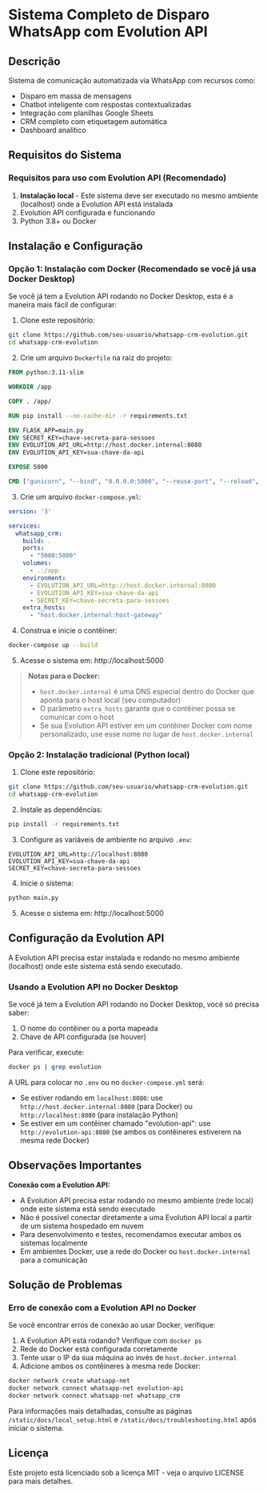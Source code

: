 # Sistema Completo de Disparo WhatsApp com Evolution API

## Descrição
Sistema de comunicação automatizada via WhatsApp com recursos como:
- Disparo em massa de mensagens
- Chatbot inteligente com respostas contextualizadas
- Integração com planilhas Google Sheets
- CRM completo com etiquetagem automática
- Dashboard analítico

## Requisitos do Sistema

### Requisitos para uso com Evolution API (Recomendado)
1. **Instalação local** - Este sistema deve ser executado no mesmo ambiente (localhost) onde a Evolution API está instalada
2. Evolution API configurada e funcionando
3. Python 3.8+ ou Docker

## Instalação e Configuração

### Opção 1: Instalação com Docker (Recomendado se você já usa Docker Desktop)

Se você já tem a Evolution API rodando no Docker Desktop, esta é a maneira mais fácil de configurar:

1. Clone este repositório:
```bash
git clone https://github.com/seu-usuario/whatsapp-crm-evolution.git
cd whatsapp-crm-evolution
```

2. Crie um arquivo `Dockerfile` na raiz do projeto:
```Dockerfile
FROM python:3.11-slim

WORKDIR /app

COPY . /app/

RUN pip install --no-cache-dir -r requirements.txt

ENV FLASK_APP=main.py
ENV SECRET_KEY=chave-secreta-para-sessoes
ENV EVOLUTION_API_URL=http://host.docker.internal:8080
ENV EVOLUTION_API_KEY=sua-chave-da-api

EXPOSE 5000

CMD ["gunicorn", "--bind", "0.0.0.0:5000", "--reuse-port", "--reload", "main:app"]
```

3. Crie um arquivo `docker-compose.yml`:
```yaml
version: '3'

services:
  whatsapp_crm:
    build: .
    ports:
      - "5000:5000"
    volumes:
      - .:/app
    environment:
      - EVOLUTION_API_URL=http://host.docker.internal:8080
      - EVOLUTION_API_KEY=sua-chave-da-api
      - SECRET_KEY=chave-secreta-para-sessoes
    extra_hosts:
      - "host.docker.internal:host-gateway"
```

4. Construa e inicie o contêiner:
```bash
docker-compose up --build
```

5. Acesse o sistema em: http://localhost:5000

> **Notas para o Docker:**
> - `host.docker.internal` é uma DNS especial dentro do Docker que aponta para o host local (seu computador)
> - O parâmetro `extra_hosts` garante que o contêiner possa se comunicar com o host
> - Se sua Evolution API estiver em um contêiner Docker com nome personalizado, use esse nome no lugar de `host.docker.internal`

### Opção 2: Instalação tradicional (Python local)

1. Clone este repositório:
```bash
git clone https://github.com/seu-usuario/whatsapp-crm-evolution.git
cd whatsapp-crm-evolution
```

2. Instale as dependências:
```bash
pip install -r requirements.txt
```

3. Configure as variáveis de ambiente no arquivo `.env`:
```
EVOLUTION_API_URL=http://localhost:8080
EVOLUTION_API_KEY=sua-chave-da-api
SECRET_KEY=chave-secreta-para-sessoes
```

4. Inicie o sistema:
```bash
python main.py
```

5. Acesse o sistema em: http://localhost:5000

## Configuração da Evolution API

A Evolution API precisa estar instalada e rodando no mesmo ambiente (localhost) onde este sistema está sendo executado.

### Usando a Evolution API no Docker Desktop

Se você já tem a Evolution API rodando no Docker Desktop, você só precisa saber:

1. O nome do contêiner ou a porta mapeada
2. Chave de API configurada (se houver)

Para verificar, execute:
```bash
docker ps | grep evolution
```

A URL para colocar no `.env` ou no `docker-compose.yml` será:
- Se estiver rodando em `localhost:8080`: use `http://host.docker.internal:8080` (para Docker) ou `http://localhost:8080` (para instalação Python)
- Se estiver em um contêiner chamado "evolution-api": use `http://evolution-api:8080` (se ambos os contêineres estiverem na mesma rede Docker)

## Observações Importantes

**Conexão com a Evolution API:**
- A Evolution API precisa estar rodando no mesmo ambiente (rede local) onde este sistema está sendo executado
- Não é possível conectar diretamente a uma Evolution API local a partir de um sistema hospedado em nuvem
- Para desenvolvimento e testes, recomendamos executar ambos os sistemas localmente
- Em ambientes Docker, use a rede do Docker ou `host.docker.internal` para a comunicação

## Solução de Problemas

### Erro de conexão com a Evolution API no Docker
Se você encontrar erros de conexão ao usar Docker, verifique:

1. A Evolution API está rodando? Verifique com `docker ps`
2. Rede do Docker está configurada corretamente
3. Tente usar o IP da sua máquina ao invés de `host.docker.internal`
4. Adicione ambos os contêineres à mesma rede Docker:
```bash
docker network create whatsapp-net
docker network connect whatsapp-net evolution-api
docker network connect whatsapp-net whatsapp_crm
```

Para informações mais detalhadas, consulte as páginas `/static/docs/local_setup.html` e `/static/docs/troubleshooting.html` após iniciar o sistema.

## Licença
Este projeto está licenciado sob a licença MIT - veja o arquivo LICENSE para mais detalhes.